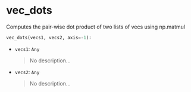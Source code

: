 # <a id="McUtils.McUtils.Numputils.VectorOps.vec_dots">vec_dots</a>

Computes the pair-wise dot product of two lists of vecs using np.matmul

```python
vec_dots(vecs1, vecs2, axis=-1): 
```

- `vecs1`: `Any`
    >No description...
- `vecs2`: `Any`
    >No description...



